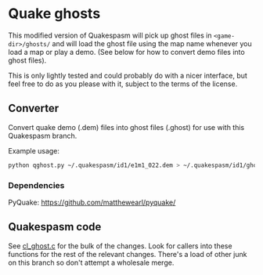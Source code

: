 # Quake ghosts

This modified version of Quakespasm will pick up ghost files in
`<game-dir>/ghosts/` and will load the ghost file using the map name whenever
you load a map or play a demo.  (See below for how to convert demo files into
ghost files).

This is only lightly tested and could probably do with a nicer interface, but
feel free to do as you please with it, subject to the terms of the license.

## Converter

Convert quake demo (.dem) files into ghost files (.ghost) for use with this
Quakespasm branch.

Example usage:

```bash
python qghost.py ~/.quakespasm/id1/e1m1_022.dem > ~/.quakespasm/id1/ghosts/e1m1.ghost
```

### Dependencies

PyQuake: https://github.com/matthewearl/pyquake/

## Quakespasm code

See [cl_ghost.c](../cl_ghost.c) for the bulk of the changes.  Look for callers
into these functions for the rest of the relevant changes.  There's a load of
other junk on this branch so don't attempt a wholesale merge.
